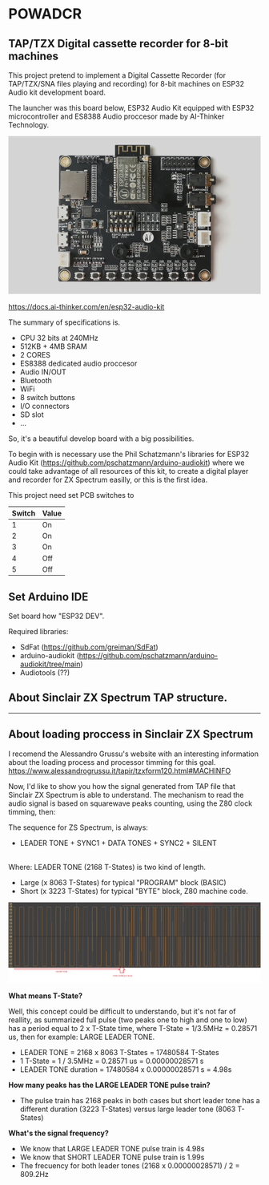 # POWADCR
TAP/TZX Digital cassette recorder for 8-bit machines
-----
This project pretend to implement a Digital Cassette Recorder (for TAP/TZX/SNA files playing and recording) for 8-bit machines on ESP32 Audio kit development board.

The launcher was this board below, ESP32 Audio Kit equipped with ESP32 microcontroller and ES8388 Audio proccesor 
made by AI-Thinker Technology.

![plot](./doc/audiokit.png)

https://docs.ai-thinker.com/en/esp32-audio-kit

The summary of specifications is.
+ CPU 32 bits at 240MHz
+ 512KB + 4MB SRAM
+ 2 CORES
+ ES8388 dedicated audio proccesor
+ Audio IN/OUT
+ Bluetooth
+ WiFi
+ 8 switch buttons
+ I/O connectors
+ SD slot
+ ...

So, it's a beautiful develop board with a big possibilities. 

To begin with is necessary use the Phil Schatzmann's libraries for ESP32 Audio Kit (https://github.com/pschatzmann/arduino-audiokit) where we could take advantage of all resources of this kit, to create a digital player and recorder for ZX Spectrum easilly, or this is the first idea.

This project need set PCB switches to

|Switch|Value|
|---|---|
|1|On|
|2|On|
|3|On|
|4|Off|
|5|Off|

## Set Arduino IDE

Set board how "ESP32 DEV".

Required libraries:
- SdFat (https://github.com/greiman/SdFat)
- arduino-audiokit (https://github.com/pschatzmann/arduino-audiokit/tree/main)
- Audiotools (??)

## About Sinclair ZX Spectrum TAP structure.

-----

About loading proccess in Sinclair ZX Spectrum
-----
I recomend the Alessandro Grussu's website with an interesting information about the loading process and processor timming for this goal. https://www.alessandrogrussu.it/tapir/tzxform120.html#MACHINFO

Now, I'd like to show you how the signal generated from TAP file that Sinclair ZX Spectrum is able to understand. The mechanism to read the audio signal is based on squarewave peaks counting, using the Z80 clock timming, then:

The sequence for ZS Spectrum, is always: 
+ LEADER TONE + SYNC1 + DATA TONES + SYNC2 + SILENT

<br>Where: LEADER TONE (2168 T-States) is two kind of length. 
+ Large (x 8063 T-States) for typical "PROGRAM" block (BASIC)
+ Short (x 3223 T-States) for typical "BYTE" block, Z80 machine code.</br>

![plot](./doc/squarewave_train.png)

**What means T-State?**

Well, this concept could be difficult to understando, but it's not far of reallity, as summarized full pulse (two peaks one to high and one to low) has a period equal to 2 x T-State time, where T-State = 1/3.5MHz = 0.28571 us, then for example: LARGE LEADER TONE.
+ LEADER TONE = 2168 x 8063 T-States = 17480584 T-States
+ 1 T-State = 1 / 3.5MHz = 0.28571 us = 0.00000028571 s
+ LEADER TONE duration = 17480584 x 0.00000028571 s = 4.98s

**How many peaks has the LARGE LEADER TONE pulse train?**
+ The pulse train has 2168 peaks in both cases but short leader tone has a different duration (3223 T-States) versus large leader tone (8063 T-States)

**What's the signal frequency?**
+ We know that LARGE LEADER TONE pulse train is 4.98s 
+ We know that SHORT LEADER TONE pulse train is 1.99s
+ The frecuency for both leader tones (2168 x 0.00000028571) / 2 = 809.2Hz


